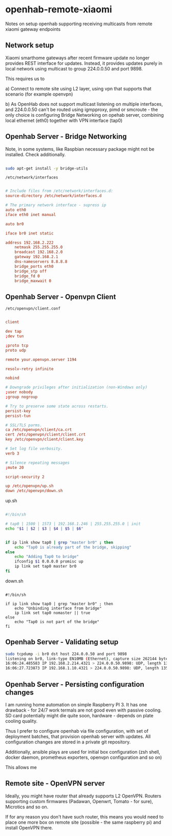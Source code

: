 # openhab-remote-xiaomi
Notes on setup openhab  supporting receiving multicasts from remote xiaomi gateway endpoints

## Network setup

Xiaomi smarthome gateways after recent firmware update no longer provides REST interface for updates.
Instead, it provides updates purely in local network using multicast to group 224.0.0.50 and port 9898.

This requires us to 

a) Connect to remote site using L2 layer, using vpn that supports that scenario (for example openvpn)

b) As OpenHab does not support multicast listening on multiple interfaces, and 224.0.0.50 can't be routed
using igmpproxy, pimd or smcroute - the only choice is configuring Bridge Networking on opehab server,
combining local ethernet (eth0) together with VPN interface (tap0)

## Openhab Server - Bridge Networking 

Note, in some systems, like Raspbian necessary package might not be installed. Check additionally.

```sh

sudo apt-get install -y bridge-utils

```

`/etc/network/interfaces`

```conf

# Include files from /etc/network/interfaces.d:
source-directory /etc/network/interfaces.d

# The primary network interface - supress ip
auto eth0
iface eth0 inet manual

auto br0

iface br0 inet static

address 192.168.2.222
    netmask 255.255.255.0
    broadcast 192.168.2.0
    gateway 192.168.2.1
    dns-nameservers 8.8.8.8 
    bridge_ports eth0
    bridge_stp off
    bridge_fd 0
    bridge_maxwait 0

```

## Openhab Server - Openvpn Client

`/etc/openvpn/client.conf`

```conf

client

dev tap
;dev tun

;proto tcp
proto udp

remote your.openvpn.server 1194

resolv-retry infinite

nobind

# Downgrade privileges after initialization (non-Windows only)
;user nobody
;group nogroup

# Try to preserve some state across restarts.
persist-key
persist-tun

# SSL/TLS parms.
ca /etc/openvpn/client/ca.crt
cert /etc/openvpn/client/client.crt
key /etc/openvpn/client/client.key

# Set log file verbosity.
verb 3

# Silence repeating messages
;mute 20

script-security 2

up /etc/openvpn/up.sh
down /etc/openvpn/down.sh

```

up.sh
```sh

#!/bin/sh

# tap0 | 1500 | 1573 | 192.168.1.246 | 255.255.255.0 | init
echo "$1 | $2 | $3 | $4 | $5 | $6"


if ip link show tap0 | grep "master br0" ; then
    echo "Tap0 is already part of the bridge, skipping"
else
    echo "Adding Tap0 to bridge"
    ifconfig $1 0.0.0.0 promisc up
    ip link set tap0 master br0
fi

```

down.sh
```

#!/bin/sh

if ip link show tap0 | grep "master br0" ; then
    echo "Unbinding interface from bridge"
    ip link set tap0 nomaster || true
else
    echo "Tap0 is not part of the bridge"
fi

```

## Openhab Server - Validating setup

```sh
sudo tcpdump -i br0 dst host 224.0.0.50 and port 9898
listening on br0, link-type EN10MB (Ethernet), capture size 262144 bytes
16:06:24.485583 IP 192.168.2.214.4321 > 224.0.0.50.9898: UDP, length 136
16:06:27.723873 IP 192.168.1.10.4321 > 224.0.0.50.9898: UDP, length 135
```

## Openhab Server - Persisting configuration changes

I am running home automation on simple Raspberry PI 3. It has one drawback - for 24/7 work termals are not good even with passive cooling. SD card potentially might die quite soon, hardware - depends on plate cooling quality. 

Thus I prefer to configure openhab via file configuration,
with set of deployment batches, that provision openhab server with updates. All configuration changes are stored in a private git repository.

Additionally, ansible plays are used for initial box configuration (zsh shell, docker daemon, prometheus exporters, openvpn configuration and so on)

This allows me

## Remote site - OpenVPN server

Ideally, you might have router that already supports L2 OpenVPN. Routers supporting custom firmwares (Padawan, Openwrt, Tomato - for sure), Microtics and so on.

If for any reason you don't have such router, this means you would need to place one more box on remote site (possible - the same raspberry pi) and install OpenVPN there.

